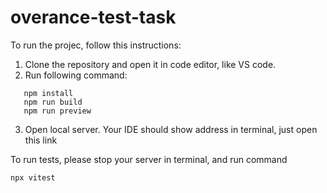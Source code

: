 # overance-test-task

To run the projec, follow this instructions:

1. Clone the repository and open it in code editor, like VS code.
2. Run following command:
```
   npm install
   npm run build
   npm run preview
```
3. Open local server. Your IDE should show address in terminal, just open this link

To run tests, please stop your server in terminal, and run command 

```
npx vitest
```
